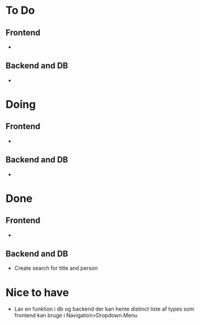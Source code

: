 # To Do
## Frontend
- 
## Backend and DB
- 


# Doing
## Frontend
- 
## Backend and DB
- 

# Done
## Frontend
- 
## Backend and DB
- Create search for title and person

  
# Nice to have
- Lav en funktion i db og backend der kan hente distinct liste af types som frontend kan bruge i Navigation>Dropdown.Menu  
